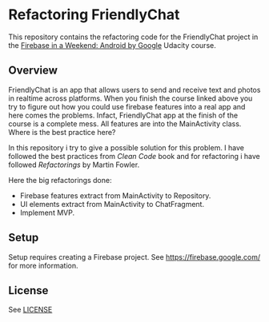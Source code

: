 # Refactoring FriendlyChat

This repository contains the refactoring code for the FriendlyChat project in the [Firebase in a Weekend: Android by Google](https://www.udacity.com/course/firebase-in-a-weekend-by-google-android--ud0352) Udacity course.

## Overview

FriendlyChat is an app that allows users to send and receive text and photos in realtime across platforms. When you finish the course linked above you try to figure out how you could use firebase features into a real app and here comes the problems. Infact, FriendlyChat app at the finish of the course is a complete mess. All features are into the MainActivity class. Where is the best practice here?

In this repository i try to give a possible solution for this problem. I have followed the best practices from *Clean Code* book and for refactoring i have followed *Refactorings* by Martin Fowler.

Here the big refactorings done:
- Firebase features extract from MainActivity to Repository.
- UI elements extract from MainActivity to ChatFragment.
- Implement MVP.

## Setup

Setup requires creating a Firebase project. See https://firebase.google.com/ for more information.

## License
See [LICENSE](LICENSE)
